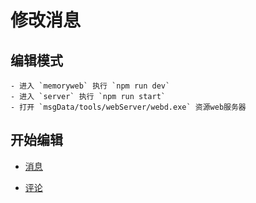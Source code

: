 # 修改消息

## 编辑模式

    - 进入 `memoryweb` 执行 `npm run dev`
    - 进入 `server` 执行 `npm run start`
    - 打开 `msgData/tools/webServer/webd.exe` 资源web服务器

## 开始编辑

-   [消息](./modify-msg.md)

-   [评论](./modify-comment.md)

